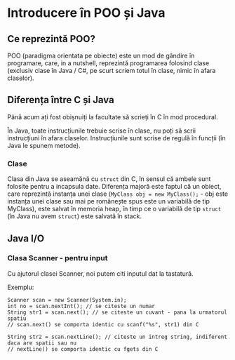 # Introducere în POO și Java
## Ce reprezintă POO?
POO (paradigma orientata pe obiecte) este un mod de gândire în programare, care, in a nutshell, reprezintă programarea folosind clase (exclusiv clase în Java / C#, pe scurt scriem totul în clase, nimic în afara claselor).

## Diferența între C și Java
Până acum ați fost obișnuiți la facultate să scrieți în C în mod procedural.

În Java, toate instrucțiunile trebuie scrise în clase, nu poți să scrii instrucțiuni în afara claselor. Instrucțiunile sunt scrise de regulă în funcții (în Java le spunem metode).

### Clase
Clasa din Java se aseamănă cu `struct` din C, în sensul că ambele sunt folosite pentru a incapsula date. Diferența majoră este faptul că un obiect, care reprezintă instanța unei clase (`MyClass obj = new MyClass();` - obj este instanța unei clase sau mai pe românește spus este un variabilă de tip MyClass), este salvat în memoria heap, în timp ce o variabilă de tip `struct` (în Java nu avem `struct`) este salvată în stack.

## Java I/O
### Clasa Scanner - pentru input
Cu ajutorul clasei Scanner, noi putem citi inputul dat la tastatură.

Exemplu:
```
Scanner scan = new Scanner(System.in);
int no = scan.nextInt(); // se citeste un numar
String str1 = scan.next(); // se citeste un cuvant - pana la urmatorul spatiu
// scan.next() se comporta identic cu scanf("%s", str1) din C

String str2 = scan.nextLine(); // citeste un intreg string, indiferent daca are spatii sau nu
// nextLine() se comporta identic cu fgets din C
```
